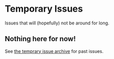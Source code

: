 # Temporary Issues 
Issues that will (hopefully) not be around for long.

## Nothing here for now!
See [the temprary issue archive](./archive/TemporaryArchive.md) for past issues.